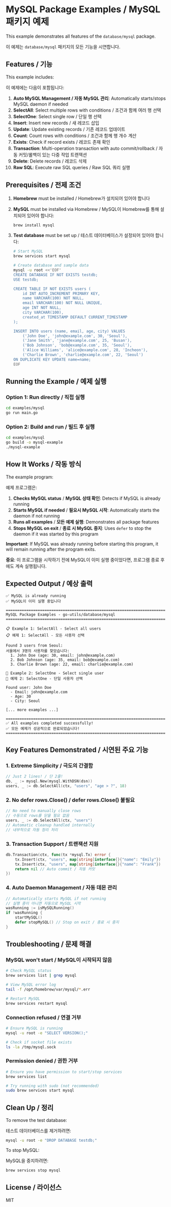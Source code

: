 # MySQL Package Examples / MySQL 패키지 예제

This example demonstrates all features of the `database/mysql` package.

이 예제는 `database/mysql` 패키지의 모든 기능을 시연합니다.

## Features / 기능

This example includes:

이 예제에는 다음이 포함됩니다:

1. **Auto MySQL Management / 자동 MySQL 관리**: Automatically starts/stops MySQL daemon if needed
2. **SelectAll**: Select multiple rows with conditions / 조건과 함께 여러 행 선택
3. **SelectOne**: Select single row / 단일 행 선택
4. **Insert**: Insert new records / 새 레코드 삽입
5. **Update**: Update existing records / 기존 레코드 업데이트
6. **Count**: Count rows with conditions / 조건과 함께 행 개수 계산
7. **Exists**: Check if record exists / 레코드 존재 확인
8. **Transaction**: Multi-operation transaction with auto commit/rollback / 자동 커밋/롤백이 있는 다중 작업 트랜잭션
9. **Delete**: Delete records / 레코드 삭제
10. **Raw SQL**: Execute raw SQL queries / Raw SQL 쿼리 실행

## Prerequisites / 전제 조건

1. **Homebrew** must be installed / Homebrew가 설치되어 있어야 합니다
2. **MySQL** must be installed via Homebrew / MySQL이 Homebrew를 통해 설치되어 있어야 합니다:
   ```bash
   brew install mysql
   ```

3. **Test database** must be set up / 테스트 데이터베이스가 설정되어 있어야 합니다:
   ```bash
   # Start MySQL
   brew services start mysql

   # Create database and sample data
   mysql -u root <<'EOF'
   CREATE DATABASE IF NOT EXISTS testdb;
   USE testdb;

   CREATE TABLE IF NOT EXISTS users (
       id INT AUTO_INCREMENT PRIMARY KEY,
       name VARCHAR(100) NOT NULL,
       email VARCHAR(100) NOT NULL UNIQUE,
       age INT NOT NULL,
       city VARCHAR(100),
       created_at TIMESTAMP DEFAULT CURRENT_TIMESTAMP
   );

   INSERT INTO users (name, email, age, city) VALUES
       ('John Doe', 'john@example.com', 30, 'Seoul'),
       ('Jane Smith', 'jane@example.com', 25, 'Busan'),
       ('Bob Johnson', 'bob@example.com', 35, 'Seoul'),
       ('Alice Williams', 'alice@example.com', 28, 'Incheon'),
       ('Charlie Brown', 'charlie@example.com', 22, 'Seoul')
   ON DUPLICATE KEY UPDATE name=name;
   EOF
   ```

## Running the Example / 예제 실행

### Option 1: Run directly / 직접 실행
```bash
cd examples/mysql
go run main.go
```

### Option 2: Build and run / 빌드 후 실행
```bash
cd examples/mysql
go build -o mysql-example
./mysql-example
```

## How It Works / 작동 방식

The example program:

예제 프로그램은:

1. **Checks MySQL status** / **MySQL 상태 확인**: Detects if MySQL is already running
2. **Starts MySQL if needed** / **필요시 MySQL 시작**: Automatically starts the daemon if not running
3. **Runs all examples** / **모든 예제 실행**: Demonstrates all package features
4. **Stops MySQL on exit** / **종료 시 MySQL 중지**: Uses `defer` to stop the daemon if it was started by this program

**Important**: If MySQL was already running before starting this program, it will remain running after the program exits.

**중요**: 이 프로그램을 시작하기 전에 MySQL이 이미 실행 중이었다면, 프로그램 종료 후에도 계속 실행됩니다.

## Expected Output / 예상 출력

```
✅ MySQL is already running
✅ MySQL이 이미 실행 중입니다

======================================================================
MySQL Package Examples - go-utils/database/mysql
======================================================================

📋 Example 1: SelectAll - Select all users
📋 예제 1: SelectAll - 모든 사용자 선택

Found 3 users from Seoul:
서울에서 3명의 사용자를 찾았습니다:
  1. John Doe (age: 30, email: john@example.com)
  2. Bob Johnson (age: 35, email: bob@example.com)
  3. Charlie Brown (age: 22, email: charlie@example.com)

👤 Example 2: SelectOne - Select single user
👤 예제 2: SelectOne - 단일 사용자 선택

Found user: John Doe
  - Email: john@example.com
  - Age: 30
  - City: Seoul

[... more examples ...]

======================================================================
✅ All examples completed successfully!
✅ 모든 예제가 성공적으로 완료되었습니다!
======================================================================
```

## Key Features Demonstrated / 시연된 주요 기능

### 1. Extreme Simplicity / 극도의 간결함
```go
// Just 2 lines! / 단 2줄!
db, _ := mysql.New(mysql.WithDSN(dsn))
users, _ := db.SelectAll(ctx, "users", "age > ?", 18)
```

### 2. No defer rows.Close() / defer rows.Close() 불필요
```go
// No need to manually close rows
// 수동으로 rows를 닫을 필요 없음
users, _ := db.SelectAll(ctx, "users")
// Automatic cleanup handled internally
// 내부적으로 자동 정리 처리
```

### 3. Transaction Support / 트랜잭션 지원
```go
db.Transaction(ctx, func(tx *mysql.Tx) error {
    tx.Insert(ctx, "users", map[string]interface{}{"name": "Emily"})
    tx.Insert(ctx, "users", map[string]interface{}{"name": "Frank"})
    return nil // Auto commit / 자동 커밋
})
```

### 4. Auto Daemon Management / 자동 데몬 관리
```go
// Automatically starts MySQL if not running
// 실행 중이 아니면 자동으로 MySQL 시작
wasRunning := isMySQLRunning()
if !wasRunning {
    startMySQL()
    defer stopMySQL() // Stop on exit / 종료 시 중지
}
```

## Troubleshooting / 문제 해결

### MySQL won't start / MySQL이 시작되지 않음
```bash
# Check MySQL status
brew services list | grep mysql

# View MySQL error log
tail -f /opt/homebrew/var/mysql/*.err

# Restart MySQL
brew services restart mysql
```

### Connection refused / 연결 거부
```bash
# Ensure MySQL is running
mysql -u root -e "SELECT VERSION();"

# Check if socket file exists
ls -la /tmp/mysql.sock
```

### Permission denied / 권한 거부
```bash
# Ensure you have permission to start/stop services
brew services list

# Try running with sudo (not recommended)
sudo brew services start mysql
```

## Clean Up / 정리

To remove the test database:

테스트 데이터베이스를 제거하려면:

```bash
mysql -u root -e "DROP DATABASE testdb;"
```

To stop MySQL:

MySQL을 중지하려면:

```bash
brew services stop mysql
```

## License / 라이선스

MIT
